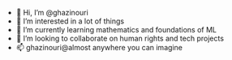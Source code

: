 - 👋 Hi, I’m @ghazinouri
- 👀 I’m interested in a lot of things
- 🌱 I’m currently learning mathematics and foundations of ML
- 💞️ I’m looking to collaborate on human rights and tech projects
- 📫 ghazinouri@almost anywhere you can imagine

<!---
ghazinouri/ghazinouri is a ✨ special ✨ repository because its `README.md` (this file) appears on your GitHub profile.
You can click the Preview link to take a look at your changes.
--->
